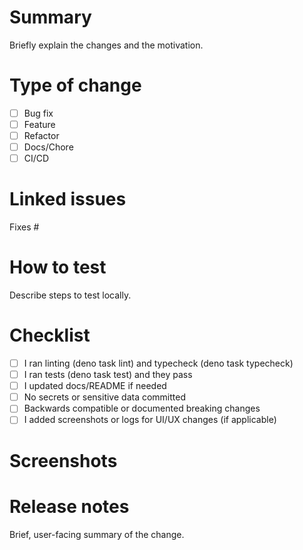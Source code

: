 # Summary

Briefly explain the changes and the motivation.

# Type of change
- [ ] Bug fix
- [ ] Feature
- [ ] Refactor
- [ ] Docs/Chore
- [ ] CI/CD

# Linked issues
Fixes #

# How to test
Describe steps to test locally.

# Checklist
- [ ] I ran linting (deno task lint) and typecheck (deno task typecheck)
- [ ] I ran tests (deno task test) and they pass
- [ ] I updated docs/README if needed
- [ ] No secrets or sensitive data committed
- [ ] Backwards compatible or documented breaking changes
- [ ] I added screenshots or logs for UI/UX changes (if applicable)

# Screenshots

# Release notes
Brief, user-facing summary of the change.
